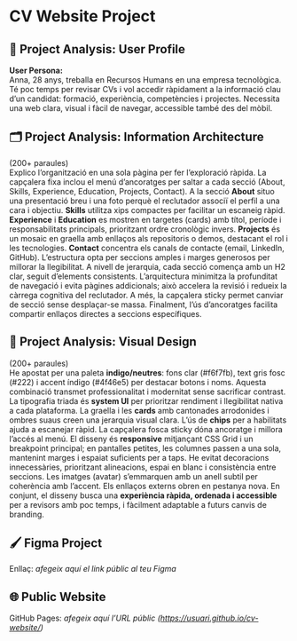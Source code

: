 # CV Website Project

## 👤 Project Analysis: User Profile
**User Persona:**  
Anna, 28 anys, treballa en Recursos Humans en una empresa tecnològica. Té poc temps per revisar CVs i vol accedir ràpidament a la informació clau d’un candidat: formació, experiència, competències i projectes. Necessita una web clara, visual i fàcil de navegar, accessible també des del mòbil.

## 🗂 Project Analysis: Information Architecture
(200+ paraules)  
Explico l’organització en una sola pàgina per fer l’exploració ràpida. La capçalera fixa inclou el menú d’ancoratges per saltar a cada secció (About, Skills, Experience, Education, Projects, Contact). A la secció **About** situo una presentació breu i una foto perquè el reclutador associï el perfil a una cara i objectiu. **Skills** utilitza xips compactes per facilitar un escaneig ràpid. **Experience** i **Education** es mostren en targetes (cards) amb títol, període i responsabilitats principals, prioritzant ordre cronològic invers. **Projects** és un mosaic en graella amb enllaços als repositoris o demos, destacant el rol i les tecnologies. **Contact** concentra els canals de contacte (email, LinkedIn, GitHub). L’estructura opta per seccions amples i marges generosos per millorar la llegibilitat. A nivell de jerarquia, cada secció comença amb un H2 clar, seguit d’elements consistents. L’arquitectura minimitza la profunditat de navegació i evita pàgines addicionals; això accelera la revisió i redueix la càrrega cognitiva del reclutador. A més, la capçalera sticky permet canviar de secció sense desplaçar-se massa. Finalment, l’ús d’ancoratges facilita compartir enllaços directes a seccions específiques.

## 🎨 Project Analysis: Visual Design
(200+ paraules)  
He apostat per una paleta **indigo/neutres**: fons clar (#f6f7fb), text gris fosc (#222) i accent índigo (#4f46e5) per destacar botons i noms. Aquesta combinació transmet professionalitat i modernitat sense sacrificar contrast. La tipografia triada és **system UI** per prioritzar rendiment i llegibilitat nativa a cada plataforma. La graella i les **cards** amb cantonades arrodonides i ombres suaus creen una jerarquia visual clara. L’ús de **chips** per a habilitats ajuda a escanejar ràpid. La capçalera fosca sticky dóna ancoratge i millora l’accés al menú. El disseny és **responsive** mitjançant CSS Grid i un breakpoint principal; en pantalles petites, les columnes passen a una sola, mantenint marges i espaiat suficients per a taps. He evitat decoracions innecessàries, prioritzant alineacions, espai en blanc i consistència entre seccions. Les imatges (avatar) s’emmarquen amb un anell subtil per coherència amb l’accent. Els enllaços externs obren en pestanya nova. En conjunt, el disseny busca una **experiència ràpida, ordenada i accessible** per a revisors amb poc temps, i fàcilment adaptable a futurs canvis de branding.

## 🖌 Figma Project
Enllaç: _afegeix aquí el link públic al teu Figma_

## 🌐 Public Website
GitHub Pages: _afegeix aquí l’URL públic (https://usuari.github.io/cv-website/)_
